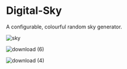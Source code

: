 # Digital-Sky
A configurable, colourful random sky generator.

![sky](https://user-images.githubusercontent.com/41476809/162277455-fc3d8eb8-a651-4806-a110-12314f6fa3ea.png)

![download (6)](https://user-images.githubusercontent.com/41476809/168876786-bfa8969b-ed12-4f4f-bffa-da3983b3ce5d.png)


![download (4)](https://user-images.githubusercontent.com/41476809/168876609-506a7dfe-3fba-4aa4-b1fd-80eacb5b7d68.png)
